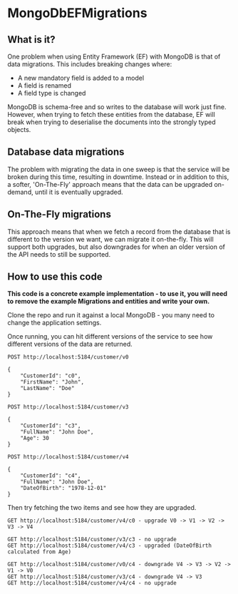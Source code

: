 # MongoDbEFMigrations

## What is it?
One problem when using Entity Framework (EF) with MongoDB is that of data migrations. This includes breaking changes where:
- A new mandatory field is added to a model
- A field is renamed
- A field type is changed

MongoDB is schema-free and so writes to the database will work just fine. However, when trying to fetch these entities from the database,
EF will break when trying to deserialise the documents into the strongly typed objects.

## Database data migrations
The problem with migrating the data in one sweep is that the service will be broken during this time, resulting in downtime.
Instead or in addition to this, a softer, 'On-The-Fly' approach means that the data can be upgraded on-demand, until it is eventually upgraded.

## On-The-Fly migrations
This approach means that when we fetch a record from the database that is different to the version we want, we can migrate it on-the-fly.
This will support both upgrades, but also downgrades for when an older version of the API needs to still be supported.

## How to use this code

**This code is a concrete example implementation - to use it, you will need to remove the example Migrations and entities and write your own.**

Clone the repo and run it against a local MongoDB - you many need to change the application settings.

Once running, you can hit different versions of the service to see how different versions of the data are returned.

```
POST http://localhost:5184/customer/v0

{
    "CustomerId": "c0",
    "FirstName": "John",
    "LastName": "Doe"
}
```

```
POST http://localhost:5184/customer/v3

{
    "CustomerId": "c3",
    "FullName": "John Doe",
    "Age": 30
}
```

```
POST http://localhost:5184/customer/v4

{
    "CustomerId": "c4",
    "FullName": "John Doe",
    "DateOfBirth": "1978-12-01"
}
```

Then try fetching the two items and see how they are upgraded.
```
GET http://localhost:5184/customer/v4/c0 - upgrade V0 -> V1 -> V2 -> V3 -> V4
```
```
GET http://localhost:5184/customer/v3/c3 - no upgrade
GET http://localhost:5184/customer/v4/c3 - upgraded (DateOfBirth calculated from Age)
```
```
GET http://localhost:5184/customer/v0/c4 - downgrade V4 -> V3 -> V2 -> V1 -> V0
GET http://localhost:5184/customer/v3/c4 - downgrade V4 -> V3
GET http://localhost:5184/customer/v4/c4 - no upgrade
```
